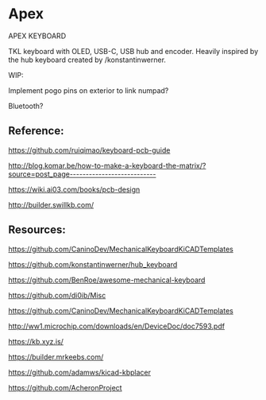 # Apex
 APEX KEYBOARD

TKL keyboard with OLED, USB-C, USB hub and encoder. Heavily inspired by the hub keyboard created by /konstantinwerner.

WIP:

Implement pogo pins on exterior to link numpad?

Bluetooth?

## Reference:

https://github.com/ruiqimao/keyboard-pcb-guide

http://blog.komar.be/how-to-make-a-keyboard-the-matrix/?source=post_page---------------------------

https://wiki.ai03.com/books/pcb-design

http://builder.swillkb.com/

## Resources:

https://github.com/CaninoDev/MechanicalKeyboardKiCADTemplates

https://github.com/konstantinwerner/hub_keyboard

https://github.com/BenRoe/awesome-mechanical-keyboard

https://github.com/di0ib/Misc

https://github.com/CaninoDev/MechanicalKeyboardKiCADTemplates

http://ww1.microchip.com/downloads/en/DeviceDoc/doc7593.pdf

https://kb.xyz.is/

https://builder.mrkeebs.com/

https://github.com/adamws/kicad-kbplacer

https://github.com/AcheronProject
